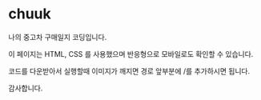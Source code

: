 # chuuk

나의 중고차 구매일지 코딩입니다.

이 페이지는 HTML, CSS 를 사용했으며 반응형으로 모바일로도 확인할 수 있습니다.

코드를 다운받아서 실행할때 이미지가 깨지면 경로 앞부분에 /를 추가하시면 됩니다.

감사합니다.
